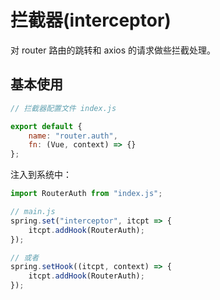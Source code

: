 # 拦截器(interceptor)

对 router 路由的跳转和 axios 的请求做些拦截处理。

## 基本使用

```js
// 拦截器配置文件 index.js

export default {
    name: "router.auth",
    fn: (Vue, context) => {}
};
```

注入到系统中：

```js
import RouterAuth from "index.js";

// main.js
spring.set("interceptor", itcpt => {
    itcpt.addHook(RouterAuth);
});

// 或者
spring.setHook((itcpt, context) => {
    itcpt.addHook(RouterAuth);
});
```
